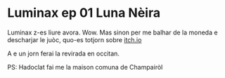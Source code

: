 # Luminax ep 01 Luna Nèira

Luminax z-es liure avora. Wow.
Mas sinon per me balhar de la moneda e descharjar le juòc, quo-es totjorn sobre [itch.io](https://prbulbazor.itch.io/luminax-ep-01-black-moon)

A e un jorn ferai la revirada en occitan.




PS: Hadoclat fai me la maison comuna de Champairòl

